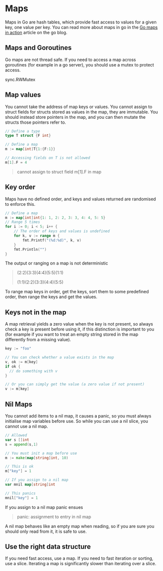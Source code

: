 # Maps

Maps in Go are hash tables, which provide fast access to values for a given key, one value per key. You can read more about maps in go in the [Go maps in action](https://blog.golang.org/go-maps-in-action) article on the go blog.

## Maps and Goroutines

Go maps are not thread safe. If you need to access a map across goroutines \(for example in a go server\), you should use a mutex to protect access. 

sync.RWMutex

## Map values

You cannot take the address of map keys or values. You cannot assign to struct fields for structs stored as values in the map, they are immutable. You should instead store pointers in the map, and you can then mutate the structs those pointers refer to.

```go
// Define a type 
type T struct {F int}

// Define a map
m := map[int]T{1:{F:1}}

// Accessing fields on T is not allowed
m[1].F = 4
```

> cannot assign to struct field m\[1\].F in map

## Key order

Maps have no defined order, and keys and values returned are randomised to enforce this.

```go
// Define a map
m := map[int]int{1: 1, 2: 2, 3: 3, 4: 4, 5: 5}
// Range 5 times
for i := 0; i < 5; i++ {
    // The order of keys and values is undefined
    for k, v := range m {
        fmt.Printf("(%d:%d)", k, v)
    }
    fmt.Println("")
}
```

The output or ranging on a map is not deterministic

> \(2:2\)\(3:3\)\(4:4\)\(5:5\)\(1:1\)
>
> \(1:1\)\(2:2\)\(3:3\)\(4:4\)\(5:5\)

To range map keys in order, get the keys,  sort them to some predefined order, then range the keys and get the values.

## Keys not in the map

A map retrieval yields a zero value when the key is not present, so always check a key is present before using it, if this distinction is important to you \(for example if you want to treat an empty string stored in the map differently from a missing value\).

```go
key := "foo"

// You can check whether a value exists in the map
v, ok := m[key]
if ok {
  // do something with v
}

// Or you can simply get the value (a zero value if not present)
v := m[key]
```

## Nil Maps

You cannot add items to a nil map, it causes a panic, so you must always initialise map variables before use. So while you can use a nil slice, you cannot use a nil map.

```go
// Allowed 
var s []int
s = append(s,1)

// You must init a map before use
m := make(map[string]int, 10)

// This is ok
m["key"] = 1

// If you assign to a nil map
var mnil map[string]int

// This panics
mnil["key"] = 1
```

If you assign to a nil map panic ensues

> panic: assignment to entry in nil map

A nil map behaves like an empty map when reading, so if you are sure you should only read from it, it is safe to use.

## Use the right data structure

If you need fast access, use a map. If you need to fast iteration or sorting, use a slice. Iterating a map is significantly slower than iterating over a slice.

